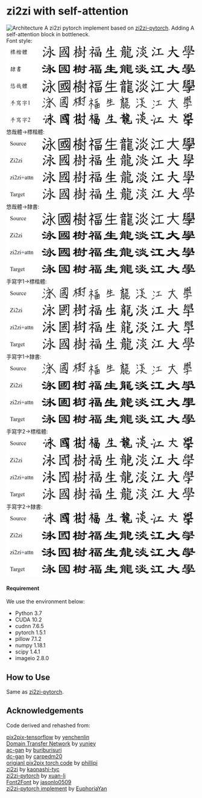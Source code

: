 # zi2zi with self-attention
![Architecture](https://github.com/daihuajiang/zi2zi_with_selfattention/blob/main/img/zi2zi%2Battn%E6%9E%B6%E6%A7%8B%E5%9C%96.bmp)
A zi2zi pytorch implement based on [zi2zi-pytorch](https://github.com/EuphoriaYan/zi2zi-pytorch). Adding A self-attention block in bottleneck.  
Font style:  
![](https://github.com/daihuajiang/zi2zi_with_selfattention/blob/main/img/fontstyle.jpg)  
悠哉體->標楷體:  
![](https://github.com/daihuajiang/zi2zi_with_selfattention/blob/main/img/yoazai2kai.jpg)  
悠哉體->隸書:  
![](https://github.com/daihuajiang/zi2zi_with_selfattention/blob/main/img/yoazai2lisu.jpg)  
手寫字1->標楷體:  
![](https://github.com/daihuajiang/zi2zi_with_selfattention/blob/main/img/handwriting1_2kai.jpg)  
手寫字1->隸書:  
![](https://github.com/daihuajiang/zi2zi_with_selfattention/blob/main/img/handwriting1_2lisu.jpg)  
手寫字2->標楷體:  
![](https://github.com/daihuajiang/zi2zi_with_selfattention/blob/main/img/handwriting2_2kai.jpg)  
手寫字2->隸書:  
![](https://github.com/daihuajiang/zi2zi_with_selfattention/blob/main/img/handwriting2_2lisu.jpg)  
#### Requirement
We use the environment below:

* Python 3.7
* CUDA 10.2
* cudnn 7.6.5
* pytorch 1.5.1
* pillow 7.1.2
* numpy 1.18.1
* scipy 1.4.1
* imageio 2.8.0
## How to Use
Same as [zi2zi-pytorch](https://github.com/EuphoriaYan/zi2zi-pytorch).

## Acknowledgements
Code derived and rehashed from:

[pix2pix-tensorflow](https://github.com/yenchenlin/pix2pix-tensorflow) by [yenchenlin](https://github.com/yenchenlin)  
[Domain Transfer Network](https://github.com/yunjey/domain-transfer-network) by [yunjey](https://github.com/yunjey)  
[ac-gan](https://github.com/buriburisuri/ac-gan) by [buriburisuri](https://github.com/buriburisuri)  
[dc-gan](https://github.com/carpedm20/DCGAN-tensorflow) by [carpedm20](https://github.com/carpedm20)  
[origianl pix2pix torch code](https://github.com/phillipi/pix2pix) by [phillipi](https://github.com/phillipi)  
[zi2zi](https://github.com/kaonashi-tyc/zi2zi) by [kaonashi-tyc](https://github.com/kaonashi-tyc)  
[zi2zi-pytorch](https://github.com/xuan-li/zi2zi-pytorch) by [xuan-li](https://github.com/xuan-li)  
[Font2Font](https://github.com/yunchenlo/Font2Font) by [jasonlo0509](https://github.com/yunchenlo)  
[zi2zi-pytorch implement](https://github.com/EuphoriaYan/zi2zi-pytorch) by [EuphoriaYan](https://github.com/EuphoriaYan)
